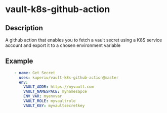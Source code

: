 # vault-k8s-github-action

## Description
A github action that enables you to fetch a vault secret using a K8S service account and export it to a chosen environment variable

## Example
```yaml
    - name: Get Secret
      uses: kuperiu/vault-k8s-github-action@master
      env:
        VAULT_ADDR: https://myvault.com
        VAULT_NAMESPACE: mynamesapce
        ENV_VAR: myenvvar
        VAULT_ROLE: myvaultrole
        VAULT_KEY: myvaultsecretkey
```
